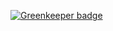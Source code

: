 
[![Greenkeeper badge](https://badges.greenkeeper.io/adamchenwei/playground-lerna.svg)](https://greenkeeper.io/)
